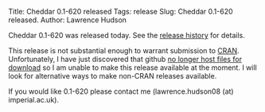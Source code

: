 Title: Cheddar 0.1-620 released
Tags: release
Slug: Cheddar 0.1-620 released.
Author: Lawrence Hudson

Cheddar 0.1-620 was released today. See the 
[release history](https://github.com/quicklizard99/cheddar/blob/master/release_history.md#cheddar-release-history) 
for details.

This release is not substantial enough to warrant submission to 
[CRAN](http://cran.r-project.org/). Unfortunately, I have just discovered that 
github [no longer host files for download](https://github.com/blog/1302-goodbye-uploads) 
so I am unable to make this release available at the moment. I will look for 
alternative ways to make non-CRAN releases available.

If you would like 0.1-620 please contact me (lawrence.hudson08 (at) imperial.ac.uk).
